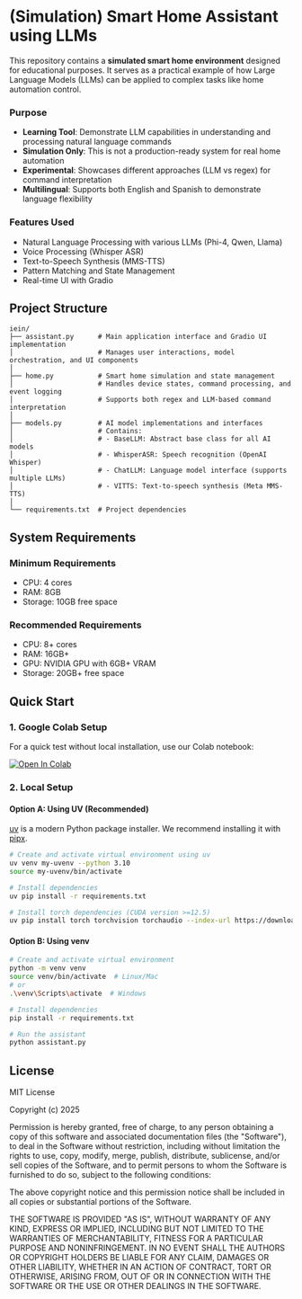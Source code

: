 # (Simulation) Smart Home Assistant using LLMs

This repository contains a **simulated smart home environment** designed for educational purposes. It serves as a practical example of how Large Language Models (LLMs) can be applied to complex tasks like home automation control.

### Purpose
- **Learning Tool**: Demonstrate LLM capabilities in understanding and processing natural language commands
- **Simulation Only**: This is not a production-ready system for real home automation
- **Experimental**: Showcases different approaches (LLM vs regex) for command interpretation
- **Multilingual**: Supports both English and Spanish to demonstrate language flexibility

### Features Used
- Natural Language Processing with various LLMs (Phi-4, Qwen, Llama)
- Voice Processing (Whisper ASR)
- Text-to-Speech Synthesis (MMS-TTS)
- Pattern Matching and State Management
- Real-time UI with Gradio

## Project Structure

```
iein/
├── assistant.py      # Main application interface and Gradio UI implementation
│                     # Manages user interactions, model orchestration, and UI components
│
├── home.py           # Smart home simulation and state management
│                     # Handles device states, command processing, and event logging
│                     # Supports both regex and LLM-based command interpretation
│
├── models.py         # AI model implementations and interfaces
│                     # Contains:
│                     # - BaseLLM: Abstract base class for all AI models
│                     # - WhisperASR: Speech recognition (OpenAI Whisper)
│                     # - ChatLLM: Language model interface (supports multiple LLMs)
│                     # - VITTS: Text-to-speech synthesis (Meta MMS-TTS)
│
└── requirements.txt  # Project dependencies
```

## System Requirements

### Minimum Requirements
- CPU: 4 cores
- RAM: 8GB
- Storage: 10GB free space

### Recommended Requirements
- CPU: 8+ cores
- RAM: 16GB+
- GPU: NVIDIA GPU with 6GB+ VRAM
- Storage: 20GB+ free space

## Quick Start

### 1. Google Colab Setup

For a quick test without local installation, use our Colab notebook:

[![Open In Colab](https://colab.research.google.com/assets/colab-badge.svg)](https://colab.research.google.com/drive/1Rjtl0juRd6j0u9JKREsnqh_CeXRAGbzF?usp=sharing)

### 2. Local Setup

#### Option A: Using UV (Recommended)
[uv](https://docs.astral.sh/uv/pip/) is a modern Python package installer. We recommend installing it with [pipx](https://pipx.pypa.io/stable/installation/).

```bash
# Create and activate virtual environment using uv 
uv venv my-uvenv --python 3.10
source my-uvenv/bin/activate

# Install dependencies
uv pip install -r requirements.txt

# Install torch dependencies (CUDA version >=12.5)
uv pip install torch torchvision torchaudio --index-url https://download.pytorch.org/whl/cu126
```

#### Option B: Using venv
```bash
# Create and activate virtual environment
python -m venv venv
source venv/bin/activate  # Linux/Mac
# or
.\venv\Scripts\activate  # Windows

# Install dependencies
pip install -r requirements.txt

# Run the assistant
python assistant.py
```

## License

MIT License

Copyright (c) 2025

Permission is hereby granted, free of charge, to any person obtaining a copy
of this software and associated documentation files (the "Software"), to deal
in the Software without restriction, including without limitation the rights
to use, copy, modify, merge, publish, distribute, sublicense, and/or sell
copies of the Software, and to permit persons to whom the Software is
furnished to do so, subject to the following conditions:

The above copyright notice and this permission notice shall be included in all
copies or substantial portions of the Software.

THE SOFTWARE IS PROVIDED "AS IS", WITHOUT WARRANTY OF ANY KIND, EXPRESS OR
IMPLIED, INCLUDING BUT NOT LIMITED TO THE WARRANTIES OF MERCHANTABILITY,
FITNESS FOR A PARTICULAR PURPOSE AND NONINFRINGEMENT. IN NO EVENT SHALL THE
AUTHORS OR COPYRIGHT HOLDERS BE LIABLE FOR ANY CLAIM, DAMAGES OR OTHER
LIABILITY, WHETHER IN AN ACTION OF CONTRACT, TORT OR OTHERWISE, ARISING FROM,
OUT OF OR IN CONNECTION WITH THE SOFTWARE OR THE USE OR OTHER DEALINGS IN THE
SOFTWARE.

